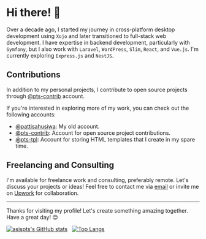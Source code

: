 # Hi there! :wave:

Over a decade ago, I started my journey in cross-platform desktop development using `Xojo` and later transitioned to full-stack web development. I have expertise in backend development, particularly with `Symfony`, but I also work with `Laravel`, `WordPress`, `Slim`, `React`, and `Vue.js`. I'm currently exploring `Express.js` and `NestJS`.


## Contributions

In addition to my personal projects, I contribute to open source projects through [@pts-contrib](https://github.com/pts-contrib) account.

If you're interested in exploring more of my work, you can check out the following accounts:
- [@pattisahusiwa](https://github.com/pattisahusiwa): My old account.
- [@pts-contrib](https://github.com/pts-contrib): Account for open source project contributions.
- [@pts-tpl](https://github.com/pts-tpl): Account for storing HTML templates that I create in my spare time.


## Freelancing and Consulting

I'm available for freelance work and consulting, preferably remote. Let's discuss your projects or ideas! Feel free to contact me via [email](mailto:asispts@gmail.com) or invite me on [Upwork](https://www.upwork.com/freelancers/~0166f08c7b943450f3) for collaboration.


---
Thanks for visiting my profile! Let's create something amazing together. Have a great day! 😊


[![asispts's GitHub stats](https://github-readme-stats.vercel.app/api?username=asispts&show_icons=true&theme=transparent)](https://github.com/anuraghazra/github-readme-stats)
&nbsp;
[![Top Langs](https://github-readme-stats.vercel.app/api/top-langs/?username=asispts&theme=transparent&layout=compact)](https://github.com/anuraghazra/github-readme-stats)

